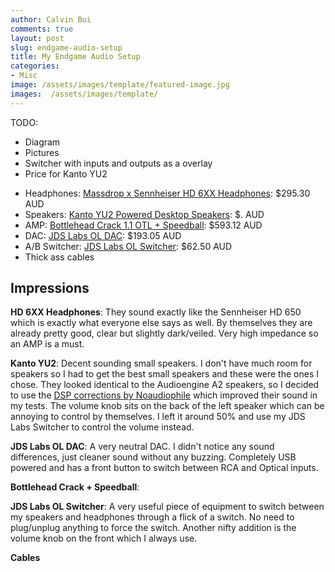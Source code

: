 ```yaml
---
author: Calvin Bui
comments: true
layout: post
slug: endgame-audio-setup
title: My Endgame Audio Setup
categories:
- Misc
image: /assets/images/template/featured-image.jpg
images:  /assets/images/template/
---
```


TODO:

*   Diagram
*   Pictures
*   Switcher with inputs and outputs as a overlay
*   Price for Kanto YU2

<!-- more -->

*   Headphones: [Massdrop x Sennheiser HD 6XX Headphones](https://www.massdrop.com/buy/massdrop-sennheiser-hd6xx): $295.30 AUD
*   Speakers: [Kanto YU2 Powered Desktop Speakers](https://www.amazon.com/Kanto-YU2GW-Powered-Desktop-Speakers/dp/B00GMPDA9K): $. AUD
*   AMP: [Bottlehead Crack 1.1 OTL + Speedball](http://bottlehead.com/product/crack-otl-headphone-amplifier-kit/): $593.12 AUD
*   DAC: [JDS Labs OL DAC](https://www.jdslabs.com/products/176/ol-dac/): $193.05 AUD
*   A/B Switcher: [JDS Labs OL Switcher](https://www.jdslabs.com/products/177/ol-switcher/): $62.50 AUD
*   Thick ass cables

## Impressions

**HD 6XX Headphones**: They sound exactly like the Sennheiser HD 650 which is exactly what everyone else says as well. By themselves they are already pretty good, clear but slightly dark/veiled. Very high impedance so an AMP is a must.

**Kanto YU2**: Decent sounding small speakers. I don't have much room for speakers so I had to get the best small speakers and these were the ones I chose. They looked identical to the Audioengine A2 speakers, so I decided to use the [DSP corrections by Noaudiophile](http://noaudiophile.com/DSP_Corrections/AudioEngine_A2_Plus.php) which improved their sound in my tests. The volume knob sits on the back of the left speaker which can be annoying to control by themselves. I left it around 50% and use my JDS Labs Switcher to control the volume instead.

**JDS Labs OL DAC**: A very neutral DAC. I didn't notice any sound differences, just cleaner sound without any buzzing. Completely USB powered and has a front button to switch between RCA and Optical inputs.

**Bottlehead Crack + Speedball**:

**JDS Labs OL Switcher**: A very useful piece of equipment to switch between my speakers and headphones through a flick of a switch. No need to plug/unplug anything to force the switch. Another nifty addition is the volume knob on the front which I always use.

**Cables**
